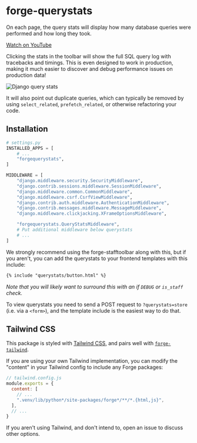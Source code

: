 # forge-querystats

On each page, the query stats will display how many database queries were performed and how long they took.

[Watch on YouTube](https://www.youtube.com/watch?v=NX8VXxVJm08)

Clicking the stats in the toolbar will show the full SQL query log with tracebacks and timings.
This is even designed to work in production,
making it much easier to discover and debug performance issues on production data!

![Django query stats](https://user-images.githubusercontent.com/649496/213781593-54197bb6-36a8-4c9d-8294-5b43bd86a4c9.png)

It will also point out duplicate queries,
which can typically be removed by using `select_related`,
`prefetch_related`, or otherwise refactoring your code.

## Installation

```python
# settings.py
INSTALLED_APPS = [
    # ...
    "forgequerystats",
]

MIDDLEWARE = [
    "django.middleware.security.SecurityMiddleware",
    "django.contrib.sessions.middleware.SessionMiddleware",
    "django.middleware.common.CommonMiddleware",
    "django.middleware.csrf.CsrfViewMiddleware",
    "django.contrib.auth.middleware.AuthenticationMiddleware",
    "django.contrib.messages.middleware.MessageMiddleware",
    "django.middleware.clickjacking.XFrameOptionsMiddleware",

    "forgequerystats.QueryStatsMiddleware",
    # Put additional middleware below querystats
    # ...
]
```

We strongly recommend using the forge-stafftoolbar along with this,
but if you aren't,
you can add the querystats to your frontend templates with this include:

```html
{% include "querystats/button.html" %}
```

*Note that you will likely want to surround this with an if `DEBUG` or `is_staff` check.*

To view querystats you need to send a POST request to `?querystats=store` (i.e. via a `<form>`),
and the template include is the easiest way to do that.

## Tailwind CSS

This package is styled with [Tailwind CSS](https://tailwindcss.com/),
and pairs well with [`forge-tailwind`](https://github.com/forgepackages/forge-tailwind).

If you are using your own Tailwind implementation,
you can modify the "content" in your Tailwind config to include any Forge packages:

```js
// tailwind.config.js
module.exports = {
  content: [
    // ...
    ".venv/lib/python*/site-packages/forge*/**/*.{html,js}",
  ],
  // ...
}
```

If you aren't using Tailwind, and don't intend to, open an issue to discuss other options.
